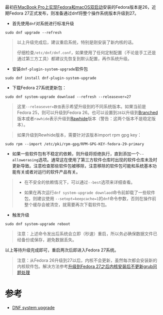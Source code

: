 最初[在MacBook Pro上实现Fedora和macOS双启动](os/linux/redhat/fedora/multiboot_fedora_and_macOS.md)安装的Fedora版本是26，近期Fedora 27正式发布，则准备通过dnf将整个操作系统版本升级到27。

* 首先使用`dnf`对系统进行标准升级

```
sudo dnf upgrade --refresh
```

> 以上升级完成后，建议重启系统，特别是刚安装了新内核的话。
>
> 仔细检查`/etc/dnf/dnf.conf`，如果使用了任何定制配置（不论是手工还是通过第三方工具）都建议先恢复到默认配置，再作系统升级。

* 安装`dnf-plugin-system-upgrade`软件包

```
sudo dnf install dnf-plugin-system-upgrade
```

* 下载Fedora 27系统更新包：

```
sudo dnf system-upgrade download --refresh --releasever=27
```

> 这里`--releasever=数值`表示希望升级到的不同系统版本。如果当前是Fedora 25，则可以升级到Fedora 26。也可以设置到`28`以升级到[Branched](https://fedoraproject.org/wiki/Branched)版本或者`rawhide`表示升级到[Rawhide](https://fedoraproject.org/wiki/Rawhide)版本（警告：这两个版本不是稳定版本）。

> 如果升级到Rewhide版本，需要针对该版本import rpm gpg key：

```
sudo rpm --import /etc/pki/rpm-gpg/RPM-GPG-KEY-fedora-29-primary
```

* 如果一些软件包有不稳定的依赖，则升级将拒绝执行，直到添加一个`--allowerasing`选项。通常这在使用了第三方软件仓库时出现的软件仓库未及时更新导致。注意检查那些软件包被移除，注意移除的软件包可能和系统基本功能有关或者对运行的软件产品有关。

> * 在不安全的依赖情况下，可以通过`--best`选项来详细查看。
>
> * 如果在再次运行`dnf system-upgrade downlaod`命令前卸载了一些软件包，则建议使用 `--setopt=keepcache=1`的`dnf`命令参数，否则在操作前整个缓存会被清空，就需要再次下载软件包。

* 触发升级

```
sudo dnf system-upgrade reboot
```

> 注意：上述命令发出后系统会立即（秒速）重启，所以务必确保数据文件已经备份或保存，避免数据丢失。

以上等待升级完成即可，重启两次后即进入Fedora 27系统。

> 注意：从Fedora 26升级到27以后，内核不会更新，虽然每次都会安装新的内核软件包。解决方法参考[升级到Fedora 27之后内核安装后不更新grub问题处理](since_fedora_27_update_new_kernels_not_show_in_grub)

# 参考

* [DNF system upgrade](https://fedoraproject.org/wiki/DNF_system_upgrade)